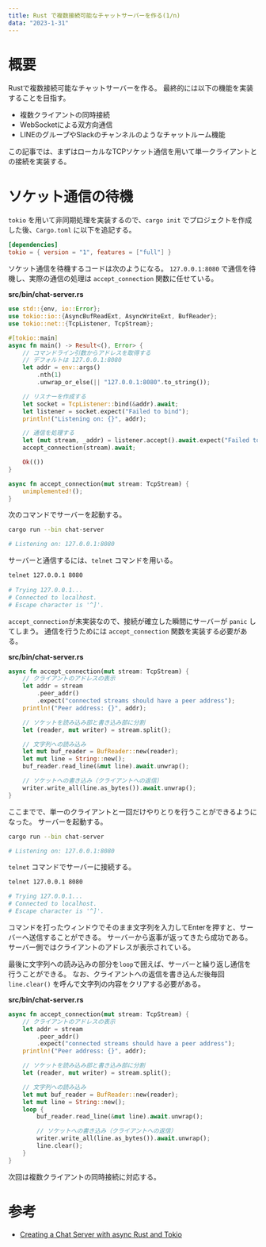 ```yaml
---
title: Rust で複数接続可能なチャットサーバーを作る(1/n)
data: "2023-1-31"
---
```


# 概要

Rustで複数接続可能なチャットサーバーを作る。
最終的には以下の機能を実装することを目指す。
- 複数クライアントの同時接続
- WebSocketによる双方向通信
- LINEのグループやSlackのチャンネルのようなチャットルーム機能

この記事では、まずはローカルなTCPソケット通信を用いて単一クライアントとの接続を実装する。

# ソケット通信の待機

`tokio` を用いて非同期処理を実装するので、`cargo init` でプロジェクトを作成した後、`Cargo.toml` に以下を追記する。

```toml
[dependencies]
tokio = { version = "1", features = ["full"] }
```

ソケット通信を待機するコードは次のようになる。
`127.0.0.1:8080` で通信を待機し、実際の通信の処理は `accept_connection` 関数に任せている。

**src/bin/chat-server.rs**
```rust
use std::{env, io::Error};
use tokio::io::{AsyncBufReadExt, AsyncWriteExt, BufReader};
use tokio::net::{TcpListener, TcpStream};

#[tokio::main]
async fn main() -> Result<(), Error> {
    // コマンドライン引数からアドレスを取得する
    // デフォルトは 127.0.0.1:8080
    let addr = env::args()
        .nth(1)
        .unwrap_or_else(|| "127.0.0.1:8080".to_string());

    // リスナーを作成する
    let socket = TcpListener::bind(&addr).await;
    let listener = socket.expect("Failed to bind");
    println!("Listening on: {}", addr);

    // 通信を処理する
    let (mut stream, _addr) = listener.accept().await.expect("Failed to accept");
    accept_connection(stream).await;

    Ok(())
}

async fn accept_connection(mut stream: TcpStream) {
    unimplemented!();
}
```

次のコマンドでサーバーを起動する。

```bash
cargo run --bin chat-server

# Listening on: 127.0.0.1:8080
```

サーバーと通信するには、`telnet` コマンドを用いる。

```bash
telnet 127.0.0.1 8080
 
# Trying 127.0.0.1...
# Connected to localhost.
# Escape character is '^]'.
```

`accept_connection`が未実装なので、接続が確立した瞬間にサーバーが `panic` してしまう。
通信を行うためには `accept_connection` 関数を実装する必要がある。

**src/bin/chat-server.rs**
```rust
async fn accept_connection(mut stream: TcpStream) {
    // クライアントのアドレスの表示
    let addr = stream
        .peer_addr()
        .expect("connected streams should have a peer address");
    println!("Peer address: {}", addr);

    // ソケットを読み込み部と書き込み部に分割
    let (reader, mut writer) = stream.split();

    // 文字列への読み込み
    let mut buf_reader = BufReader::new(reader);
    let mut line = String::new();
    buf_reader.read_line(&mut line).await.unwrap();

    // ソケットへの書き込み（クライアントへの返信）
    writer.write_all(line.as_bytes()).await.unwrap();
}
```

ここまでで、単一のクライアントと一回だけやりとりを行うことができるようになった。
サーバーを起動する。

```bash
cargo run --bin chat-server

# Listening on: 127.0.0.1:8080
```

`telnet` コマンドでサーバーに接続する。

```bash
telnet 127.0.0.1 8080

# Trying 127.0.0.1...
# Connected to localhost.
# Escape character is '^]'.
```

コマンドを打ったウィンドウでそのまま文字列を入力してEnterを押すと、サーバーへ送信することができる。
サーバーから返事が返ってきたら成功である。
サーバー側ではクライアントのアドレスが表示されている。

最後に文字列への読み込みの部分を`loop`で囲えば、サーバーと繰り返し通信を行うことができる。
なお、クライアントへの返信を書き込んだ後毎回 `line.clear()` を呼んで文字列の内容をクリアする必要がある。

**src/bin/chat-server.rs**
```rust
async fn accept_connection(mut stream: TcpStream) {
    // クライアントのアドレスの表示
    let addr = stream
        .peer_addr()
        .expect("connected streams should have a peer address");
    println!("Peer address: {}", addr);

    // ソケットを読み込み部と書き込み部に分割
    let (reader, mut writer) = stream.split();

    // 文字列への読み込み
    let mut buf_reader = BufReader::new(reader);
    let mut line = String::new();
    loop {
        buf_reader.read_line(&mut line).await.unwrap();

        // ソケットへの書き込み（クライアントへの返信）
        writer.write_all(line.as_bytes()).await.unwrap();
        line.clear();
    }
}
```

次回は複数クライアントの同時接続に対応する。

# 参考
- [Creating a Chat Server with async Rust and Tokio](https://www.youtube.com/watch?v=Iapc-qGTEBQ)
